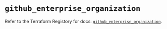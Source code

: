 # `github_enterprise_organization`

Refer to the Terraform Registory for docs: [`github_enterprise_organization`](https://registry.terraform.io/providers/integrations/github/5.28.0/docs/resources/enterprise_organization).
